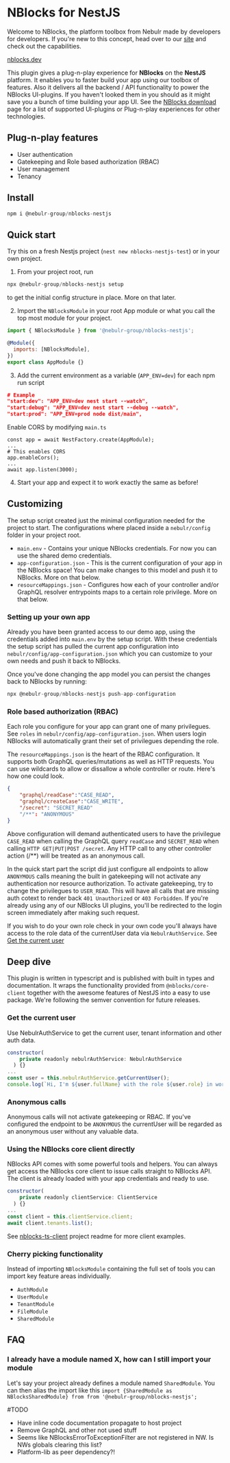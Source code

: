 # NBlocks for NestJS

Welcome to NBlocks, the platform toolbox from Nebulr made by developers for developers. If you're new to this concept, head over to our [site](https://nblocks.dev) and check out the capabilities.

[nblocks.dev](https://nblocks.dev)

This plugin gives a plug-n-play experience for **NBlocks** on the **NestJS** platform. It enables you to faster build your app using our toolbox of features. Also it delivers all the backend / API functionality to power the NBlocks UI-plugins. If you haven't looked them in you should as it might save you a bunch of time building your app UI. See the [NBlocks download](https://nblocks.dev/download) page for a list of supported UI-plugins or Plug-n-play experiences for other technologies.

## Plug-n-play features

- User authentication
- Gatekeeping and Role based authorization (RBAC)
- User management
- Tenancy

## Install

```javascript
npm i @nebulr-group/nblocks-nestjs
```

## Quick start
Try this on a fresh Nestjs project (`nest new nblocks-nestjs-test`) or in your own project.

1. From your project root, run

```javascript
npx @nebulr-group/nblocks-nestjs setup
```

to get the initial config structure in place. More on that later.

2. Import the `NBlocksModule` in your root App module or what you call the top most module for your project.

```javascript
import { NBlocksModule } from '@nebulr-group/nblocks-nestjs';

@Module({
  imports: [NBlocksModule],
})
export class AppModule {}
```

3. Add the current environment as a variable (`APP_ENV=dev`) for each npm run script
```json
# Example
"start:dev": "APP_ENV=dev nest start --watch",
"start:debug": "APP_ENV=dev nest start --debug --watch",
"start:prod": "APP_ENV=prod node dist/main",
```

Enable CORS by modifying `main.ts`
```
const app = await NestFactory.create(AppModule);
...
# This enables CORS
app.enableCors();
...
await app.listen(3000);
```

4. Start your app and expect it to work exactly the same as before!

## Customizing

The setup script created just the minimal configuration needed for the project to start. The configurations where placed inside a `nebulr/config` folder in your project root.

- `main.env` - Contains your unique NBlocks credentials. For now you can use the shared demo credentials.
- `app-configuration.json` - This is the current configuration of your app in the NBlocks space! You can make changes to this model and push it to NBlocks. More on that below.
- `resourceMappings.json` - Configures how each of your controller and/or GraphQL resolver entrypoints maps to a certain role privilege. More on that below.

### Setting up your own app

Already you have been granted access to our demo app, using the credentials added into `main.env` by the setup script.
With these credentials the setup script has pulled the current app configuration into `nebulr/config/app-configuration.json` which you can customize to your own needs and push it back to NBlocks.

Once you've done changing the app model you can persist the changes back to NBlocks by running:

```javascript
npx @nebulr-group/nblocks-nestjs push-app-configuration
```

### Role based authorization (RBAC)

Each role you configure for your app can grant one of many privilegues. See `roles` in `nebulr/config/app-configuration.json`. When users login NBlocks will automatically grant their set of privilegues depending the role.

The `resourceMappings.json` is the heart of the RBAC configuration. It supports both GraphQL queries/mutations as well as HTTP requests. You can use wildcards to allow or dissallow a whole controller or route. Here's how one could look.

```json
{
    "graphql/readCase":"CASE_READ",
    "graphql/createCase":"CASE_WRITE",
    "/secret": "SECRET_READ"
    "/**": "ANONYMOUS"
}
```

Above configuration will demand authenticated users to have the privilegue `CASE_READ` when calling the GraphQL query `readCase` and `SECRET_READ` when calling `HTTP GET|PUT|POST /secret`. Any HTTP call to any other controller action (/\*\*) will be treated as an anonymous call.

In the quick start part the script did just configure all endpoints to allow `ANONYMOUS` calls meaning the built in gatekeeping will not activate any authentication nor resource authorization. To activate gatekeeping, try to change the privilegues to `USER_READ`. This will have all calls that are missing auth cotext to render back `401 Unauthorized` or `403 Forbidden`. If you're already using any of our NBlocks UI plugins, you'll be redirected to the login screen immediately after making such request.

If you wish to do your own role check in your own code you'll always have access to the role data of the currentUser data via `NebulrAuthService`. See [Get the current user](get-the-current-user)

## Deep dive

This plugin is written in typescript and is published with built in types and documentation. It wraps the functionality provided from `@nblocks/core-client` together with the awesome features of NestJS into a easy to use package. We're following the semver convention for future releases.

### Get the current user

Use NebulrAuthService to get the current user, tenant information and other auth data.

```javascript
constructor(
    private readonly nebulrAuthService: NebulrAuthService
  ) {}
...
const user = this.nebulrAuthService.getCurrentUser();
console.log(`Hi, I'm ${user.fullName} with the role ${user.role} in workspace ${user.tenant.name}`)
```

### Anonymous calls

Anonymous calls will not activate gatekeeping or RBAC.
If you've configured the endpoint to be `ANONYMOUS` the currentUser will be regarded as an anonymous user without any valuable data.

### Using the NBlocks core client directly

NBlocks API comes with some powerful tools and helpers. You can always get access the NBlocks core client to issue calls straight to NBlocks API. The client is already loaded with your app credentials and ready to use.

```javascript
constructor(
    private readonly clientService: ClientService
  ) {}
...
const client = this.clientService.client;
await client.tenants.list();
```

See [nblocks-ts-client](https://github.com/nebulr-group/nblocks-ts-client) project readme for more client examples.

### Cherry picking functionality

Instead of importing `NBlocksModule` containing the full set of tools you can import key feature areas individually.

- `AuthModule`
- `UserModule`
- `TenantModule`
- `FileModule`
- `SharedModule`

## FAQ

### I already have a module named X, how can I still import your module

Let's say your project already defines a module named `SharedModule`. You can then alias the import like this `import {SharedModule as NBlocksSharedModule} from from '@nebulr-group/nblocks-nestjs';`

#TODO

- Have inline code documentation propagate to host project
- Remove GraphQL and other not used stuff
- Seems like NBlocksErrorToExceptionFilter are not registered in NW. Is NWs globals clearing this list?
- Platform-lib as peer dependency?!
